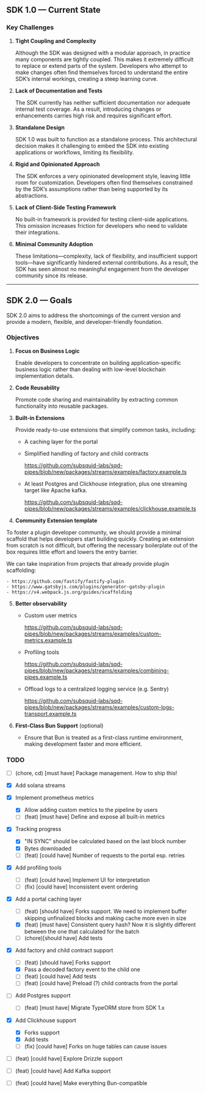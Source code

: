 ## SDK 1.0 — Current State

### Key Challenges

1. **Tight Coupling and Complexity**

    Although the SDK was designed with a modular approach, in practice many components are tightly coupled. This makes it extremely difficult to replace or extend parts of the system. Developers who attempt to make changes often find themselves forced to understand the entire SDK’s internal workings, creating a steep learning curve.

2. **Lack of Documentation and Tests**<br>

   The SDK currently has neither sufficient documentation nor adequate internal test coverage. As a result, introducing changes or enhancements carries high risk and requires significant effort.

3. **Standalone Design**

    SDK 1.0 was built to function as a standalone process. This architectural decision makes it challenging to embed the SDK into existing applications or workflows, limiting its flexibility.

4. **Rigid and Opinionated Approach**

    The SDK enforces a very opinionated development style, leaving little room for customization. Developers often find themselves constrained by the SDK’s assumptions rather than being supported by its abstractions.

5. **Lack of Client-Side Testing Framework**

    No built-in framework is provided for testing client-side applications. This omission increases friction for developers who need to validate their integrations.

6. **Minimal Community Adoption**

   These limitations—complexity, lack of flexibility, and insufficient support tools—have significantly hindered external contributions. As a result, the SDK has seen almost no meaningful engagement from the developer community since its release.

---

## SDK 2.0 — Goals

SDK 2.0 aims to address the shortcomings of the current version and provide a modern, flexible, and developer-friendly foundation.

### Objectives

1. **Focus on Business Logic**
    
    Enable developers to concentrate on building application-specific business logic rather than dealing with low-level blockchain implementation details.

2. **Code Reusability** 

   Promote code sharing and maintainability by extracting common functionality into reusable packages.

3. **Built-in Extensions** 

   Provide ready-to-use extensions that simplify common tasks, including:
    - A caching layer for the portal
      
    - Simplified handling of factory and child contracts
   
      https://github.com/subsquid-labs/sqd-pipes/blob/new/packages/streams/examples/factory.example.ts  
   
    - At least Postgres and Clickhouse integration, plus one streaming target like Apache kafka.
   
      https://github.com/subsquid-labs/sqd-pipes/blob/new/packages/streams/examples/clickhouse.example.ts

4. **Community Extension template**

  To foster a plugin developer community, we should provide a minimal scaffold that helps developers start building quickly.
  Creating an extension from scratch is not difficult, but offering the necessary boilerplate out of the box requires little effort and lowers the entry barrier.

  We can take inspiration from projects that already provide plugin scaffolding:

	- https://github.com/fastify/fastify-plugin
	- https://www.gatsbyjs.com/plugins/generator-gatsby-plugin
	- https://v4.webpack.js.org/guides/scaffolding

5. **Better observability**

   - Custom user metrics

     https://github.com/subsquid-labs/sqd-pipes/blob/new/packages/streams/examples/custom-metrics.example.ts

   - Profiling tools

     https://github.com/subsquid-labs/sqd-pipes/blob/new/packages/streams/examples/combining-pipes.example.ts
   
   - Offload logs to a centralized logging service (e.g. Sentry)
   
     https://github.com/subsquid-labs/sqd-pipes/blob/new/packages/streams/examples/custom-logs-transport.example.ts
     
6. **First-Class Bun Support** (optional)

   - Ensure that Bun is treated as a first-class runtime environment, making development faster and more efficient.

### TODO

- [ ] (chore, cd) [must have] Package management. How to ship this!

- [x] Add solana streams

- [x] Implement prometheus metrics
  - [x] Allow adding custom metrics to the pipeline by users
  - [ ] (feat) [must have] Define and expose all built-in metrics

- [x] Tracking progress
  - [x] "IN SYNC" should be calculated based on the last block number
  - [x] Bytes downloaded 
  - [ ] (feat) [could have] Number of requests to the portal esp. retries

- [x] Add profiling tools
  - [ ] (feat) [could have] Implement UI for interpretation 
  - [ ] (fix)  [could have] Inconsistent event ordering
  
- [x] Add a portal caching layer
  - [ ] (feat) [should have] Forks support. We need to implement buffer skipping unfinalized blocks and making cache more even in size
  - [x] (feat) [must have] Consistent query hash? Now it is slightly different between the one that calculated for the batch 
  - [ ] (chore)[should have] Add tests
  
- [x] Add factory and child contract support
  - [ ] (feat) [should have] Forks support
  - [x] Pass a decoded factory event to the child one
  - [ ] (feat) [could have] Add tests
  - [ ] (feat) [could have] Preload (?) child contracts from the portal
  
- [ ] Add Postgres support
  - [ ] (feat) [must have] Migrate TypeORM store from SDK 1.x
  
- [x] Add Clickhouse support
  - [x] Forks support
  - [x] Add tests
  - [ ] (fix) [could have] Forks on huge tables can cause issues

- [ ] (feat) [could have] Explore Drizzle support
- [ ] (feat) [could have] Add Kafka support

- [ ] (feat) [could have] Make everything Bun-compatible

